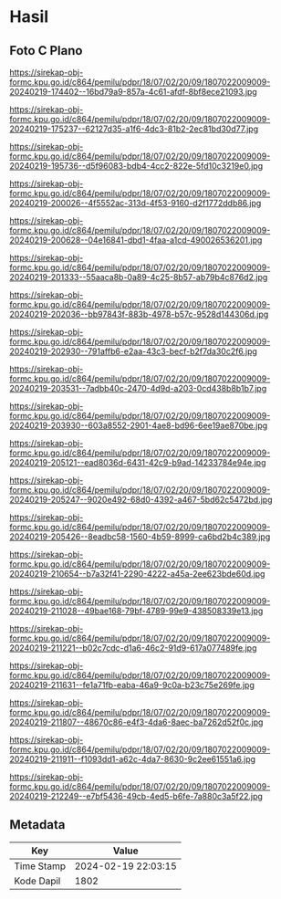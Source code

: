 # Hasil

## Foto C Plano

https://sirekap-obj-formc.kpu.go.id/c864/pemilu/pdpr/18/07/02/20/09/1807022009009-20240219-174402--16bd79a9-857a-4c61-afdf-8bf8ece21093.jpg

https://sirekap-obj-formc.kpu.go.id/c864/pemilu/pdpr/18/07/02/20/09/1807022009009-20240219-175237--62127d35-a1f6-4dc3-81b2-2ec81bd30d77.jpg

https://sirekap-obj-formc.kpu.go.id/c864/pemilu/pdpr/18/07/02/20/09/1807022009009-20240219-195736--d5f96083-bdb4-4cc2-822e-5fd10c3219e0.jpg

https://sirekap-obj-formc.kpu.go.id/c864/pemilu/pdpr/18/07/02/20/09/1807022009009-20240219-200026--4f5552ac-313d-4f53-9160-d2f1772ddb86.jpg

https://sirekap-obj-formc.kpu.go.id/c864/pemilu/pdpr/18/07/02/20/09/1807022009009-20240219-200628--04e16841-dbd1-4faa-a1cd-490026536201.jpg

https://sirekap-obj-formc.kpu.go.id/c864/pemilu/pdpr/18/07/02/20/09/1807022009009-20240219-201333--55aaca8b-0a89-4c25-8b57-ab79b4c876d2.jpg

https://sirekap-obj-formc.kpu.go.id/c864/pemilu/pdpr/18/07/02/20/09/1807022009009-20240219-202036--bb97843f-883b-4978-b57c-9528d144306d.jpg

https://sirekap-obj-formc.kpu.go.id/c864/pemilu/pdpr/18/07/02/20/09/1807022009009-20240219-202930--791affb6-e2aa-43c3-becf-b2f7da30c2f6.jpg

https://sirekap-obj-formc.kpu.go.id/c864/pemilu/pdpr/18/07/02/20/09/1807022009009-20240219-203531--7adbb40c-2470-4d9d-a203-0cd438b8b1b7.jpg

https://sirekap-obj-formc.kpu.go.id/c864/pemilu/pdpr/18/07/02/20/09/1807022009009-20240219-203930--603a8552-2901-4ae8-bd96-6ee19ae870be.jpg

https://sirekap-obj-formc.kpu.go.id/c864/pemilu/pdpr/18/07/02/20/09/1807022009009-20240219-205121--ead8036d-6431-42c9-b9ad-14233784e94e.jpg

https://sirekap-obj-formc.kpu.go.id/c864/pemilu/pdpr/18/07/02/20/09/1807022009009-20240219-205247--9020e492-68d0-4392-a467-5bd62c5472bd.jpg

https://sirekap-obj-formc.kpu.go.id/c864/pemilu/pdpr/18/07/02/20/09/1807022009009-20240219-205426--8eadbc58-1560-4b59-8999-ca6bd2b4c389.jpg

https://sirekap-obj-formc.kpu.go.id/c864/pemilu/pdpr/18/07/02/20/09/1807022009009-20240219-210654--b7a32f41-2290-4222-a45a-2ee623bde60d.jpg

https://sirekap-obj-formc.kpu.go.id/c864/pemilu/pdpr/18/07/02/20/09/1807022009009-20240219-211028--49bae168-79bf-4789-99e9-438508339e13.jpg

https://sirekap-obj-formc.kpu.go.id/c864/pemilu/pdpr/18/07/02/20/09/1807022009009-20240219-211221--b02c7cdc-d1a6-46c2-91d9-617a077489fe.jpg

https://sirekap-obj-formc.kpu.go.id/c864/pemilu/pdpr/18/07/02/20/09/1807022009009-20240219-211631--fe1a71fb-eaba-46a9-9c0a-b23c75e269fe.jpg

https://sirekap-obj-formc.kpu.go.id/c864/pemilu/pdpr/18/07/02/20/09/1807022009009-20240219-211807--48670c86-e4f3-4da6-8aec-ba7262d52f0c.jpg

https://sirekap-obj-formc.kpu.go.id/c864/pemilu/pdpr/18/07/02/20/09/1807022009009-20240219-211911--f1093dd1-a62c-4da7-8630-9c2ee61551a6.jpg

https://sirekap-obj-formc.kpu.go.id/c864/pemilu/pdpr/18/07/02/20/09/1807022009009-20240219-212249--e7bf5436-49cb-4ed5-b6fe-7a880c3a5f22.jpg


## Metadata

| Key        | Value               |
| ---------- | ------------------- |
| Time Stamp | 2024-02-19 22:03:15 |
| Kode Dapil | 1802                |



